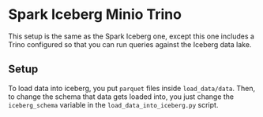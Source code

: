 # Spark Iceberg Minio Trino

This setup is the same as the Spark Iceberg one, except this one includes a Trino configured so that you can run queries against the Iceberg data lake.

## Setup

To load data into iceberg, you put `parquet` files inside `load_data/data`.
Then, to change the schema that data gets loaded into, you just change the `iceberg_schema` variable in the `load_data_into_iceberg.py` script.

